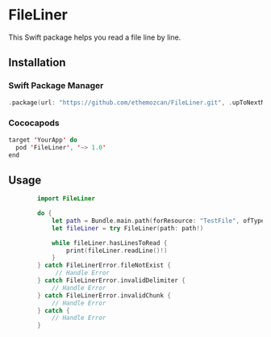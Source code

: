 # FileLiner
This Swift package helps you read a file line by line. 

## Installation

### Swift Package Manager

```swift
.package(url: "https://github.com/ethemozcan/FileLiner.git", .upToNextMinor(from: "1.0.0"))
```

### Cococapods

```swift
target 'YourApp' do
  pod 'FileLiner', '~> 1.0'
end
```

## Usage

```swift
        import FileLiner

        do {
            let path = Bundle.main.path(forResource: "TestFile", ofType: "csv")
            let fileLiner = try FileLiner(path: path!)

            while fileLiner.hasLinesToRead {
                print(fileLiner.readLine()!)
            }
        } catch FileLinerError.fileNotExist {
             // Handle Error
        } catch FileLinerError.invalidDelimiter {
            // Handle Error
        } catch FileLinerError.invalidChunk {
            // Handle Error
        } catch {
            // Handle Error
        }
```
